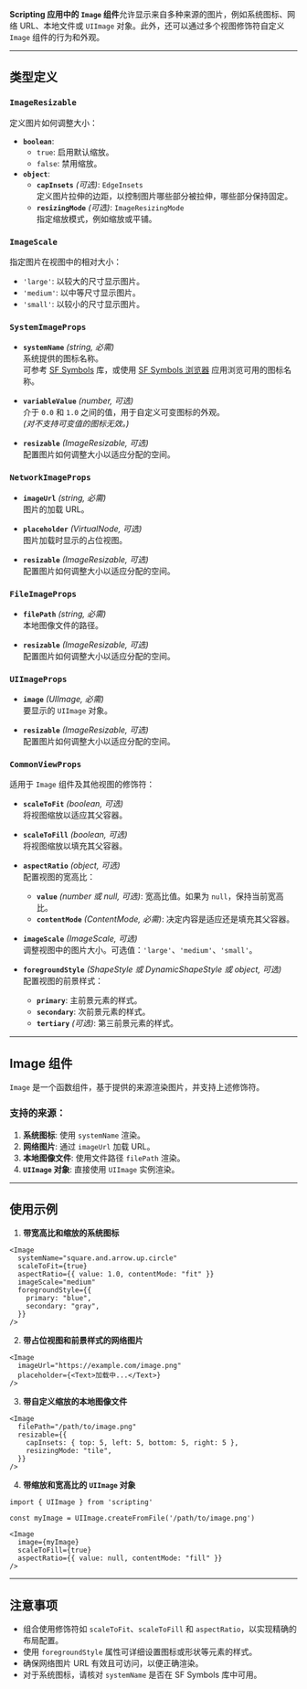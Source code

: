 **Scripting 应用中的 `Image` 组件**允许显示来自多种来源的图片，例如系统图标、网络 URL、本地文件或 `UIImage` 对象。此外，还可以通过多个视图修饰符自定义 `Image` 组件的行为和外观。

---

## **类型定义**

### `ImageResizable`

定义图片如何调整大小：

- **`boolean`**:  
  - `true`: 启用默认缩放。  
  - `false`: 禁用缩放。
- **`object`**:  
  - **`capInsets`** *(可选)*: `EdgeInsets`  
    定义图片拉伸的边距，以控制图片哪些部分被拉伸，哪些部分保持固定。  
  - **`resizingMode`** *(可选)*: `ImageResizingMode`  
    指定缩放模式，例如缩放或平铺。

### `ImageScale`

指定图片在视图中的相对大小：

- `'large'`: 以较大的尺寸显示图片。
- `'medium'`: 以中等尺寸显示图片。
- `'small'`: 以较小的尺寸显示图片。

### `SystemImageProps`

- **`systemName`** *(string, 必需)*  
  系统提供的图标名称。  
  可参考 [SF Symbols](https://developer.apple.com/design/resources/#sf-symbols) 库，或使用 [SF Symbols 浏览器](https://apps.apple.com/cn/app/sf-symbols-reference/id1491161336?l=en-GB) 应用浏览可用的图标名称。

- **`variableValue`** *(number, 可选)*  
  介于 `0.0` 和 `1.0` 之间的值，用于自定义可变图标的外观。  
  *(对不支持可变值的图标无效。)*

- **`resizable`** *(ImageResizable, 可选)*  
  配置图片如何调整大小以适应分配的空间。

### `NetworkImageProps`

- **`imageUrl`** *(string, 必需)*  
  图片的加载 URL。

- **`placeholder`** *(VirtualNode, 可选)*  
  图片加载时显示的占位视图。

- **`resizable`** *(ImageResizable, 可选)*  
  配置图片如何调整大小以适应分配的空间。

### `FileImageProps`

- **`filePath`** *(string, 必需)*  
  本地图像文件的路径。

- **`resizable`** *(ImageResizable, 可选)*  
  配置图片如何调整大小以适应分配的空间。

### `UIImageProps`

- **`image`** *(UIImage, 必需)*  
  要显示的 `UIImage` 对象。

- **`resizable`** *(ImageResizable, 可选)*  
  配置图片如何调整大小以适应分配的空间。

### `CommonViewProps`

适用于 `Image` 组件及其他视图的修饰符：

- **`scaleToFit`** *(boolean, 可选)*  
  将视图缩放以适应其父容器。

- **`scaleToFill`** *(boolean, 可选)*  
  将视图缩放以填充其父容器。

- **`aspectRatio`** *(object, 可选)*  
  配置视图的宽高比：  
  - **`value`** *(number 或 null, 可选)*: 宽高比值。如果为 `null`，保持当前宽高比。  
  - **`contentMode`** *(ContentMode, 必需)*: 决定内容是适应还是填充其父容器。

- **`imageScale`** *(ImageScale, 可选)*  
  调整视图中的图片大小。可选值：`'large'`、`'medium'`、`'small'`。

- **`foregroundStyle`** *(ShapeStyle 或 DynamicShapeStyle 或 object, 可选)*  
  配置视图的前景样式：  
  - **`primary`**: 主前景元素的样式。  
  - **`secondary`**: 次前景元素的样式。  
  - **`tertiary`** *(可选)*: 第三前景元素的样式。

---

## **Image 组件**

`Image` 是一个函数组件，基于提供的来源渲染图片，并支持上述修饰符。

### 支持的来源：
1. **系统图标**: 使用 `systemName` 渲染。
2. **网络图片**: 通过 `imageUrl` 加载 URL。
3. **本地图像文件**: 使用文件路径 `filePath` 渲染。
4. **`UIImage` 对象**: 直接使用 `UIImage` 实例渲染。

---

## **使用示例**

1. **带宽高比和缩放的系统图标**

```tsx
<Image
  systemName="square.and.arrow.up.circle"
  scaleToFit={true}
  aspectRatio={{ value: 1.0, contentMode: "fit" }}
  imageScale="medium"
  foregroundStyle={{
    primary: "blue",
    secondary: "gray",
  }}
/>
```

2. **带占位视图和前景样式的网络图片**

```tsx
<Image
  imageUrl="https://example.com/image.png"
  placeholder={<Text>加载中...</Text>}
/>
```

3. **带自定义缩放的本地图像文件**

```tsx
<Image
  filePath="/path/to/image.png"
  resizable={{
    capInsets: { top: 5, left: 5, bottom: 5, right: 5 },
    resizingMode: "tile",
  }}
/>
```

4. **带缩放和宽高比的 `UIImage` 对象**

```tsx
import { UIImage } from 'scripting'

const myImage = UIImage.createFromFile('/path/to/image.png')

<Image
  image={myImage}
  scaleToFill={true}
  aspectRatio={{ value: null, contentMode: "fill" }}
/>
```

---

## 注意事项
- 组合使用修饰符如 `scaleToFit`、`scaleToFill` 和 `aspectRatio`，以实现精确的布局配置。
- 使用 `foregroundStyle` 属性可详细设置图标或形状等元素的样式。
- 确保网络图片 URL 有效且可访问，以便正确渲染。
- 对于系统图标，请核对 `systemName` 是否在 SF Symbols 库中可用。